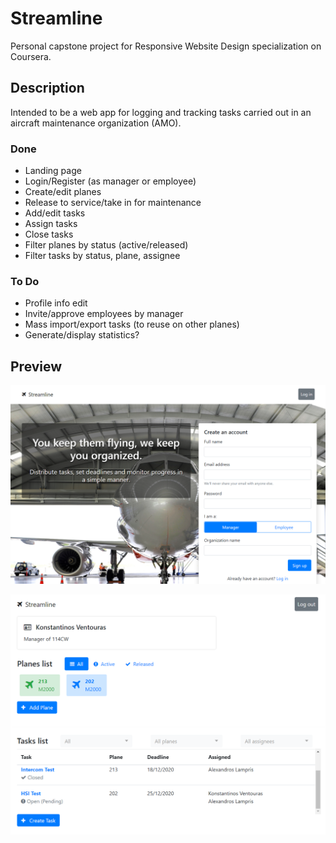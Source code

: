 # Streamline
Personal capstone project for Responsive Website Design specialization on Coursera.

## Description
Intended to be a web app for logging and tracking tasks carried out in an aircraft maintenance organization (AMO).

### Done
* Landing page
* Login/Register (as manager or employee)
* Create/edit planes
* Release to service/take in for maintenance
* Add/edit tasks
* Assign tasks
* Close tasks
* Filter planes by status (active/released)
* Filter tasks by status, plane, assignee

### To Do
* Profile info edit
* Invite/approve employees by manager
* Mass import/export tasks (to reuse on other planes)
* Generate/display statistics?

## Preview

![Preview image](preview.png)


![Preview image](preview2.png)

